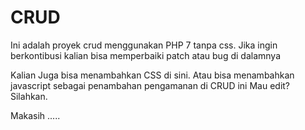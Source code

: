 # CRUD
Ini adalah proyek crud menggunakan PHP 7 tanpa css.
Jika ingin berkontibusi kalian bisa memperbaiki patch atau bug di dalamnya

Kalian Juga bisa menambahkan CSS di sini.
Atau bisa menambahkan javascript sebagai penambahan pengamanan di CRUD ini
Mau edit? Silahkan.

Makasih .....